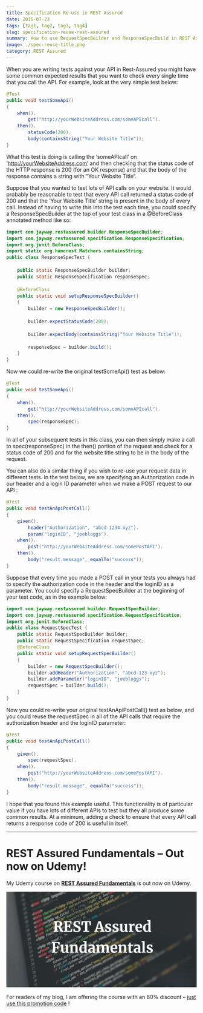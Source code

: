 ```yaml
---
title: Specification Re-use in REST Assured
date: 2015-07-23
tags: [tag1, tag2, tag3, tag4]
slug: specification-reuse-rest-assured
summary: How to use RequestSpecBuilder and ResponseSpecBuild in REST Assured
image: ./spec-reuse-title.png
category: REST Assured
---
```


When you are writing tests against your API in Rest-Assured you might have some common expected results that you want to check every single time that you call the API. For example, look at the very simple test below:

```java
@Test
public void testSomeApi()
{
    when().
        get("http://yourWebsiteAddress.com/someAPIcall").
    then().
        statusCode(200).
        body(containsString("Your Website Title"));
}
```

What this test is doing is calling the ‘someAPIcall’ on ‘http://yourWebsiteAddress.com’ and then checking that the status code of the HTTP response is 200 (for an OK response) and that the body of the response contains a string with “Your Website Title“.

Suppose that you wanted to test lots of API calls on your website. It would probably be reasonable to test that every API call returned a status code of 200 and that the ‘Your Website Title’ string is present in the body of every call. Instead of having to write this into the test each time, you could specify a ResponseSpecBuilder at the top of your test class in a @BeforeClass annotated method like so:

```java
import com.jayway.restassured.builder.ResponseSpecBuilder;
import com.jayway.restassured.specification.ResponseSpecification;
import org.junit.BeforeClass;
import static org.hamcrest.Matchers.containsString;
public class ResponseSpecTest {

    public static ResponseSpecBuilder builder;
    public static ResponseSpecification responseSpec;

    @BeforeClass
    public static void setupResponseSpecBuilder()
    {
        builder = new ResponseSpecBuilder();

        builder.expectStatusCode(200);

        builder.expectBody(containsString("Your Website Title"));

        responseSpec = builder.build();
    }
}
```

Now we could re-write the original testSomeApi() test as below:

```java
@Test
public void testSomeApi()
{
    when().
        get("http://yourWebsiteAddress.com/someAPIcall").
    then().
        spec(responseSpec);
}
```

In all of your subsequent tests in this class, you can then simply make a call to spec(responseSpec) in the then() portion of the request and check for a status code of 200 and for the website title string to be in the body of the request.

You can also do a similar thing if you wish to re-use your request data in different tests. In the test below, we are specifying an Authorization code in our header and a login ID parameter when we make a POST request to our API :

```java
@Test
public void testAnApiPostCall()
{
    given().
        header("Authorization", "abcd-1234-xyz").
        param("loginID", "joebloggs").
    when().
        post("http://yourWebsiteAddress.com/somePostAPI").
    then().
        body("result.message", equalTo("success"));
}
```

Suppose that every time you made a POST call in your tests you always had to specify the authorization code in the header and the loginID as a parameter. You could specify a RequestSpecBuilder at the beginning of your test code, as in the example below:

```java
import com.jayway.restassured.builder.RequestSpecBuilder;
import com.jayway.restassured.specification.RequestSpecification;
import org.junit.BeforeClass;
public class RequestSpecTest {
    public static RequestSpecBuilder builder;
    public static RequestSpecification requestSpec;
    @BeforeClass
    public static void setupRequestSpecBuilder()
    {
        builder = new RequestSpecBuilder();
        builder.addHeader("Authorization", "abcd-123-xyz");
        builder.addParameter("loginID", "joebloggs");
        requestSpec = builder.build();
    }
}
```

Now you could re-write your original testAnApiPostCall() test as below, and you could reuse the requestSpec in all of the API calls that require the authorization header and the loginID parameter:

```java
@Test
public void testAnApiPostCall()
{
    given().
        spec(requestSpec).
    when().
        post("http://yourWebsiteAddress.com/somePostAPI").
    then().
        body("result.message", equalTo("success"));
}
```

I hope that you found this example useful. This functionality is of particular value if you have lots of different APIs to test but they all produce some common results. At a minimum, adding a check to ensure that every API call returns a response code of 200 is useful in itself.

---

# REST Assured Fundamentals – Out now on Udemy!

My Udemy course on **[REST Assured Fundamentals](https://www.udemy.com/rest-assured-fundamentals/?couponCode=TECHIETESTER)** is out now on Udemy.

[![REST Assured Fundamentals course title image](../extract-JSON-response/RestAssuredFundamentalsUdemyLogo.png)](https://www.udemy.com/rest-assured-fundamentals/?couponCode=TECHIETESTER)

For readers of my blog, I am offering the course with an 80% discount – [just use this promotion code](https://www.udemy.com/rest-assured-fundamentals/?couponCode=TECHIETESTER) !
